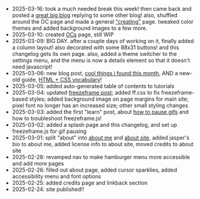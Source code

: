 - 2025-03-16: took a much needed break this week! then came back and posted a [great big blog](/blog/2025-03-16-from-scratch/) replying to some other blog! also, shuffled around the OC page and made a general ["creating"](/creating) page. tweaked color themes and added background images to a few more.
- 2025-03-10: created [OCs](/creating/ocs) page, still WIP
- 2025-03-09: BIG DAY. after a couple days of working on it, finally added a column layout! also decorated with some 88x31 buttons! and this changelog gets its own page. also, added a theme switcher to the settings menu, and the menu is now a details element so that it doesn't need javascript!
- 2025-03-06: new blog post, [cool things i found this month](/blog/cool-things-2025-02/), AND a new-old guide, [HTML + CSS vocabulary](/learn/vocabulary/)!
- 2025-03-05: added auto-generated table of contents to tutorials
- 2025-03-04: updated [freezeframe post](/learn/freezeframe); added ff.css to fix freezeframe-based styles; added background image on page margins for main site; pixel font no longer has an increased size; other small styling changes
- 2025-03-03: added the first "learn" post, about [how to pause gifs](/learn/freezeframe) and how to troubleshoot freezeframe.js! 
- 2025-03-02: added a splash page and this changelog, and set up freezeframe.js for gif pausing
- 2025-03-01: split "about" into [about me](/aboutme) and [about site](/site), added jasper's bio to about me, added license info to about site, moved credits to about site
- 2025-02-28: revamped nav to make hamburger menu more accessible and add more pages
- 2025-02-26: filled out about page, added cursor sparklies, added accessibility menu and font options
- 2025-02-25: added credits page and linkback section
- 2025-02-24: site published!!